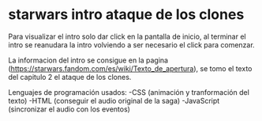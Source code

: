 # starwars intro ataque de los clones


Para visualizar el intro solo dar click en la pantalla de inicio, al terminar el intro se reanudara
 la intro volviendo a ser necesario el click para comenzar.

La informacion del intro se consigue en la pagina (https://starwars.fandom.com/es/wiki/Texto_de_apertura), se tomo
el texto del capitulo 2 el ataque de los clones.


Lenguajes de programación usados:
 -CSS (animación y tranformación del texto)
 -HTML (conseguir el audio original de la saga)
 -JavaScript (sincronizar el audio con los eventos)

